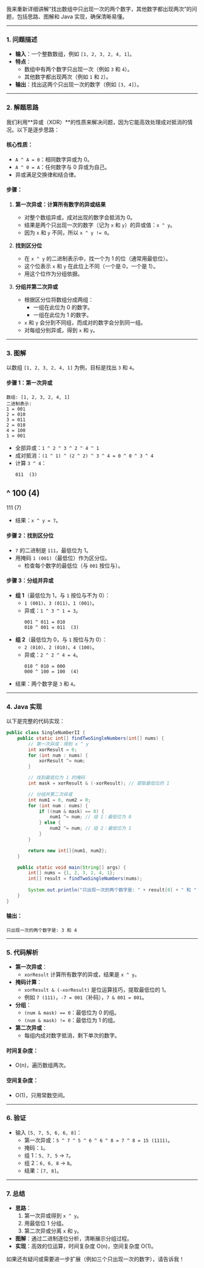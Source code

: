 我来重新详细讲解“找出数组中只出现一次的两个数字，其他数字都出现两次”的问题，包括思路、图解和 Java 实现，确保清晰易懂。

---

### 1. 问题描述
- **输入**：一个整数数组，例如 `[1, 2, 3, 2, 4, 1]`。
- **特点**：
    - 数组中有两个数字只出现一次（例如 `3` 和 `4`）。
    - 其他数字都出现两次（例如 `1` 和 `2`）。
- **输出**：找出这两个只出现一次的数字（例如 `[3, 4]`）。

---

### 2. 解题思路
我们利用**异或（XOR）**的性质来解决问题，因为它能高效处理成对抵消的情况。以下是逐步思路：

#### 核心性质：
- `A ^ A = 0`：相同数字异或为 0。
- `A ^ 0 = A`：任何数字与 0 异或为自己。
- 异或满足交换律和结合律。

#### 步骤：
1. **第一次异或：计算所有数字的异或结果**
    - 对整个数组异或，成对出现的数字会抵消为 0。
    - 结果是两个只出现一次的数字（记为 `x` 和 `y`）的异或值：`x ^ y`。
    - 因为 `x` 和 `y` 不同，所以 `x ^ y != 0`。

2. **找到区分位**
    - 在 `x ^ y` 的二进制表示中，找一个为 1 的位（通常用最低位）。
    - 这个位表示 `x` 和 `y` 在此位上不同（一个是 0，一个是 1）。
    - 用这个位作为分组依据。

3. **分组并第二次异或**
    - 根据区分位将数组分成两组：
        - 一组在此位为 0 的数字。
        - 一组在此位为 1 的数字。
    - `x` 和 `y` 会分到不同组，而成对的数字会分到同一组。
    - 对每组分别异或，得到 `x` 和 `y`。

---

### 3. 图解
以数组 `[1, 2, 3, 2, 4, 1]` 为例，目标是找出 `3` 和 `4`。

#### 步骤 1：第一次异或
```
数组: [1, 2, 3, 2, 4, 1]
二进制表示:
1 = 001
2 = 010
3 = 011
2 = 010
4 = 100
1 = 001
```
- 全部异或：`1 ^ 2 ^ 3 ^ 2 ^ 4 ^ 1`
- 成对抵消：`(1 ^ 1) ^ (2 ^ 2) ^ 3 ^ 4 = 0 ^ 0 ^ 3 ^ 4`
- 计算 `3 ^ 4`：
  ```
  011  (3)
^ 100  (4)
------
111  (7)
- 结果：`x ^ y = 7`。

#### 步骤 2：找到区分位
- `7` 的二进制是 `111`，最低位为 1。
- 用掩码 `1 (001)`（最低位）作为区分位。
  - 检查每个数字的最低位（与 `001` 按位与）。

#### 步骤 3：分组并异或
- **组 1**（最低位为 1，与 `1` 按位与不为 0）：
  - `1 (001)`、`3 (011)`、`1 (001)`。
  - 异或：`1 ^ 3 ^ 1 = 3`。
    ```
    001 ^ 011 = 010
    010 ^ 001 = 011  (3)
    ```
- **组 2**（最低位为 0，与 `1` 按位与为 0）：
  - `2 (010)`、`2 (010)`、`4 (100)`。
  - 异或：`2 ^ 2 ^ 4 = 4`。
    ```
    010 ^ 010 = 000
    000 ^ 100 = 100  (4)
    ```
- 结果：两个数字是 `3` 和 `4`。

---

### 4. Java 实现
以下是完整的代码实现：

```java
public class SingleNumberII {
    public static int[] findTwoSingleNumbers(int[] nums) {
        // 第一次异或：得到 x ^ y
        int xorResult = 0;
        for (int num : nums) {
            xorResult ^= num;
        }

        // 找到最低位为 1 的掩码
        int mask = xorResult & (-xorResult); // 提取最低位的 1

        // 分组并第二次异或
        int num1 = 0, num2 = 0;
        for (int num : nums) {
            if ((num & mask) == 0) {
                num1 ^= num; // 组 1：最低位为 0
            } else {
                num2 ^= num; // 组 2：最低位为 1
            }
        }

        return new int[]{num1, num2};
    }

    public static void main(String[] args) {
        int[] nums = {1, 2, 3, 2, 4, 1};
        int[] result = findTwoSingleNumbers(nums);
        
        System.out.println("只出现一次的两个数字是: " + result[0] + " 和 " + result[1]);
    }
}
```

#### 输出：
```
只出现一次的两个数字是: 3 和 4
```

---

### 5. 代码解析
- **第一次异或**：
    - `xorResult` 计算所有数字的异或，结果是 `x ^ y`。
- **掩码计算**：
    - `xorResult & (-xorResult)` 是位运算技巧，提取最低位的 1。
    - 例如 `7 (111)`，`-7 = 001`（补码），`7 & 001 = 001`。
- **分组**：
    - `(num & mask) == 0`：最低位为 0 的组。
    - `(num & mask) != 0`：最低位为 1 的组。
- **第二次异或**：
    - 每组内成对数字抵消，剩下单次的数字。

#### 时间复杂度：
- O(n)，遍历数组两次。
#### 空间复杂度：
- O(1)，只用常数空间。

---

### 6. 验证
- 输入 `[5, 7, 5, 6, 6, 8]`：
    - 第一次异或：`5 ^ 7 ^ 5 ^ 6 ^ 6 ^ 8 = 7 ^ 8 = 15 (1111)`。
    - 掩码：`1`。
    - 组 1：`5, 7, 5` → `7`。
    - 组 2：`6, 6, 8` → `8`。
    - 结果：`[7, 8]`。

---

### 7. 总结
- **思路**：
    1. 第一次异或得到 `x ^ y`。
    2. 用最低位 1 分组。
    3. 第二次异或分离 `x` 和 `y`。
- **图解**：通过二进制逐位分析，清晰展示分组过程。
- **实现**：高效的位运算，时间复杂度 O(n)，空间复杂度 O(1)。

如果还有疑问或需要进一步扩展（例如三个只出现一次的数字），请告诉我！